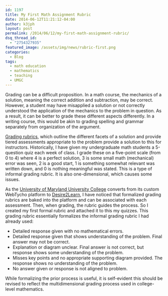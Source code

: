 ```yaml
---
id: 1197
title: My First Math Assignment Rubric
date: 2014-06-12T11:21:12-04:00
author: k3jph
layout: post
permalink: /2014/06/12/my-first-math-assignment-rubric/
dsq_thread_id:
  - "2754327935"
featured_image: /assets/img/news/rubric-first.png
categories:
  - Blog
tags:
  - math education
  - mathematics
  - teaching
  - UMGC
---
```


Grading can be a difficult proposition.  In a math course, the mechanics of a solution, meaning the correct addition and subtraction, may be correct.  However, a student may have misapplied a solution or not correctly understood the application of the mechanics to the problem in question.  As a result, it can be better to grade these different aspects differently.  In a writing course, this would be akin to grading spelling and grammar separately from organization of the argument.

[Grading rubrics](http://en.wikipedia.org/wiki/Rubric_(academic) "Academic Rubrics on Wikipedia"), which outline the different facets of a solution and provide tiered assessments appropriate to the problem provide a solution to this for instructors. Historically, I have given my undergraduate math students a 5-question quiz each week of class. I grade these on a five-point scale (from 0 to 4) where 4 is a perfect solution, 3 is some small math (mechanical) error was seen, 2 is a good start, 1 is something somewhat relevant was written down, and 0 is nothing meaningful was stated. This is a type of informal grading rubric. It is also one-dimensional, which causes some issues.

As the [University of Maryland University College](http://www.umuc.edu/ "University of Maryland University College") converts from its custom WebTycho platform to [Desire2Learn](http://www.desire2learn.com/ "Desire2Learn"), I have noticed that formalized grading rubrics are baked into the platform and can be associated with each assessment. Then, when grading, the rubric guides the process. So I created my first formal rubric and attached it to this my quizzes. This grading rubric essentially formalizes the informal grading rubric I had already used:

*   Detailed response given with no mathematical errors.
*   Detailed response given that shows understanding of the problem. Final answer may not be correct.
*   Explanation or diagram unclear. Final answer is not correct, but response shows some understanding of the problem.
*   Misses key points and no appropriate supporting diagram provided. The response shows no understanding of the problem.
*   No answer given or response is not aligned to problem.

While formalizing the prior process is useful, it is self-evident this should be revised to reflect the multidimensional grading process used in college-level mathematics.
